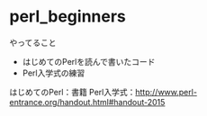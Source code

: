 # perl_beginners
やってること

- はじめてのPerlを読んで書いたコード
- Perl入学式の練習

はじめてのPerl：書籍
Perl入学式：http://www.perl-entrance.org/handout.html#handout-2015